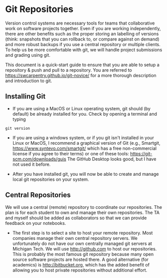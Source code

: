 # Git Repositories

Version control systems are necessary tools for teams that
collaborative work on software projects together.  Even if you are
working independently, there are other benefits such as the proper
storing an labelling of versions (think: snapshots that you can
rollback to, or compare against on demand) and more robust backups if
you use a central repository or multiple clients.  To help us be more
comfortable with git, we will handle project submissions and grading
using git.

This document is a quick-start guide to ensure that you are able to
setup a repository & push and pull to a repository.  You are referred
to https://swcarpentry.github.io/git-novice/ for a more thorough
description and introduction to git.

## Installing Git

* If you are using a MacOS or Linux operating system, git should (by
default) be already installed for you.  Check by opening a terminal and typing
```shell
git version
```

* If you are using a windows system, or if you git isn't installed in
your Linux or MacOS, I recommend a graphical version of Git (e.g.,
Smartgit, https://www.syntevo.com/smartgit/ which has a free
non-commercial license if you agree to their terms) or one of these
tools: https://git-scm.com/downloads/guis The GitHub Desktop looks
good, but I have not used it before.

* After you have installed git, you will now be able to create and
 manage local git repositories on your system.

## Central Repositories

We will use a central (remote) repository to coordinate our
repositories.  The plan is for each student to own and manage their
own repositories.  The TA and myself should be added as collaborators
so that we can provide feedback on your notebooks.

* The first step is to select a site to host your remote repository.
Most companies manage their own central repository servers. We
unfortunately do not have our own centrally managed git servers at
Michigan Tech.  We will use http://github.com to host our
repositories.  This is probably the most famous git repository
because many open source software projects are hosted there.  A good
alternative (for academics) is http://bitbucket.org, which has the
added benefit of allowing you to host private repositories without
additional effort.  